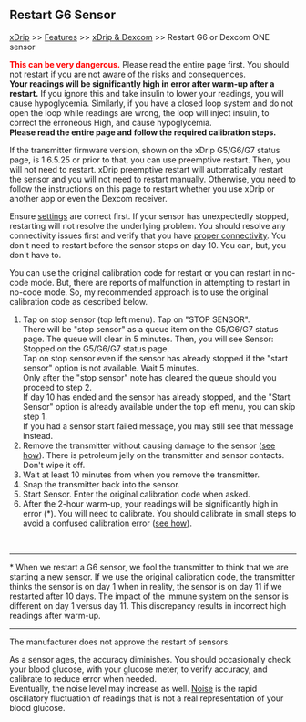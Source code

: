 ## Restart G6 Sensor  
[xDrip](../README.md) >> [Features](./Features_page.md) >> [xDrip & Dexcom](./Dexcom_page.md) >> Restart G6 or Dexcom ONE sensor  
  
**<span style="color:red">This can be very dangerous.</span>**  Please read the entire page first.  You should not restart if you are not aware of the risks and consequences.  
**Your readings will be significantly high in error after warm-up after a restart.**  If you ignore this and take insulin to lower your readings, you will cause hypoglycemia.  Similarly, if you have a closed loop system and do not open the loop while readings are wrong, the loop will inject insulin, to correct the erroneous High, and cause hypoglycemia.    
**Please read the entire page and follow the required calibration steps.**  
  
If the transmitter firmware version, shown on the xDrip G5/G6/G7 status page, is 1.6.5.25 or prior to that, you can use preemptive restart.  Then, you will not need to restart.  xDrip preemptive restart will automatically restart the sensor and you will not need to restart manually.  Otherwise, you need to follow the instructions on this page to restart whether you use xDrip or another app or even the Dexcom receiver.  
  
Ensure [settings](./G6-Recommended-Settings.md) are correct first.   If your sensor has unexpectedly stopped, restarting will not resolve the underlying problem.  You should resolve any connectivity issues first and verify that you have [proper connectivity](./Proper-connectivity.md).  You don't need to restart before the sensor stops on day 10.  You can, but, you don't have to.  
  
You can use the original calibration code for restart or you can restart in no-code mode.  But, there are reports of malfunction in attempting to restart in no-code mode.  So, my recommended approach is to use the original calibration code as described below.   
  
1. Tap on stop sensor (top left menu). Tap on "STOP SENSOR".  
There will be "stop sensor" as a queue item on the G5/G6/G7 status page. The queue will clear in 5 minutes.  Then, you will see Sensor: Stopped on the G5/G6/G7 status page.  
Tap on stop sensor even if the sensor has already stopped if the "start sensor" option is not available.  Wait 5 minutes.  
Only after the "stop sensor" note has cleared the queue should you proceed to step 2.  
If day 10 has ended and the sensor has already stopped, and the "Start Sensor" option is already available under the top left menu, you can skip step 1.  
If you had a sensor start failed message, you may still see that message instead.  
2. Remove the transmitter without causing damage to the sensor ([see how](./Remove-transmitter.md)).  There is petroleum jelly on the transmitter and sensor contacts. Don't wipe it off.  
3. Wait at least 10 minutes from when you remove the transmitter.  
4. Snap the transmitter back into the sensor.  
5. Start Sensor.  Enter the original calibration code when asked.      
6. After the 2-hour warm-up, your readings will be significantly high in error (*).  You will need to calibrate.  You should calibrate in small steps to avoid a confused calibration error ([see how](./Calibrate-after-G6Restart.md)).  
  
<br/>  
  
---  

\*  When we restart a G6 sensor, we fool the transmitter to think that we are starting a new sensor.  If we use the original calibration code, the transmitter thinks the sensor is on day 1 when in reality, the sensor is on day 11 if we restarted after 10 days.  The impact of the immune system on the sensor is different on day 1 versus day 11.  This discrepancy results in incorrect high readings after warm-up.  
  
---  
  
The manufacturer does not approve the restart of sensors.  
  
As a sensor ages, the accuracy diminishes. You should occasionally check your blood glucose, with your glucose meter, to verify accuracy, and calibrate to reduce error when needed.  
Eventually, the noise level may increase as well. [Noise](./Noise.md) is the rapid oscillatory fluctuation of readings that is not a real representation of your blood glucose.  
  
